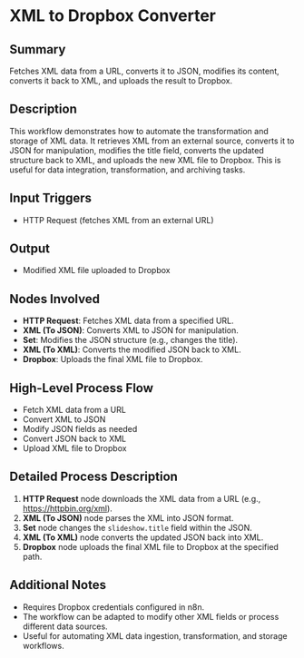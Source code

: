 # XML to Dropbox Converter

## Summary
Fetches XML data from a URL, converts it to JSON, modifies its content, converts it back to XML, and uploads the result to Dropbox.

## Description
This workflow demonstrates how to automate the transformation and storage of XML data. It retrieves XML from an external source, converts it to JSON for manipulation, modifies the title field, converts the updated structure back to XML, and uploads the new XML file to Dropbox. This is useful for data integration, transformation, and archiving tasks.

## Input Triggers
- HTTP Request (fetches XML from an external URL)

## Output
- Modified XML file uploaded to Dropbox

## Nodes Involved
- **HTTP Request**: Fetches XML data from a specified URL.
- **XML (To JSON)**: Converts XML to JSON for manipulation.
- **Set**: Modifies the JSON structure (e.g., changes the title).
- **XML (To XML)**: Converts the modified JSON back to XML.
- **Dropbox**: Uploads the final XML file to Dropbox.

## High-Level Process Flow
- Fetch XML data from a URL
- Convert XML to JSON
- Modify JSON fields as needed
- Convert JSON back to XML
- Upload XML file to Dropbox

## Detailed Process Description
1. **HTTP Request** node downloads the XML data from a URL (e.g., https://httpbin.org/xml).
2. **XML (To JSON)** node parses the XML into JSON format.
3. **Set** node changes the `slideshow.title` field within the JSON.
4. **XML (To XML)** node converts the updated JSON back into XML.
5. **Dropbox** node uploads the final XML file to Dropbox at the specified path.

## Additional Notes
- Requires Dropbox credentials configured in n8n.
- The workflow can be adapted to modify other XML fields or process different data sources.
- Useful for automating XML data ingestion, transformation, and storage workflows.
